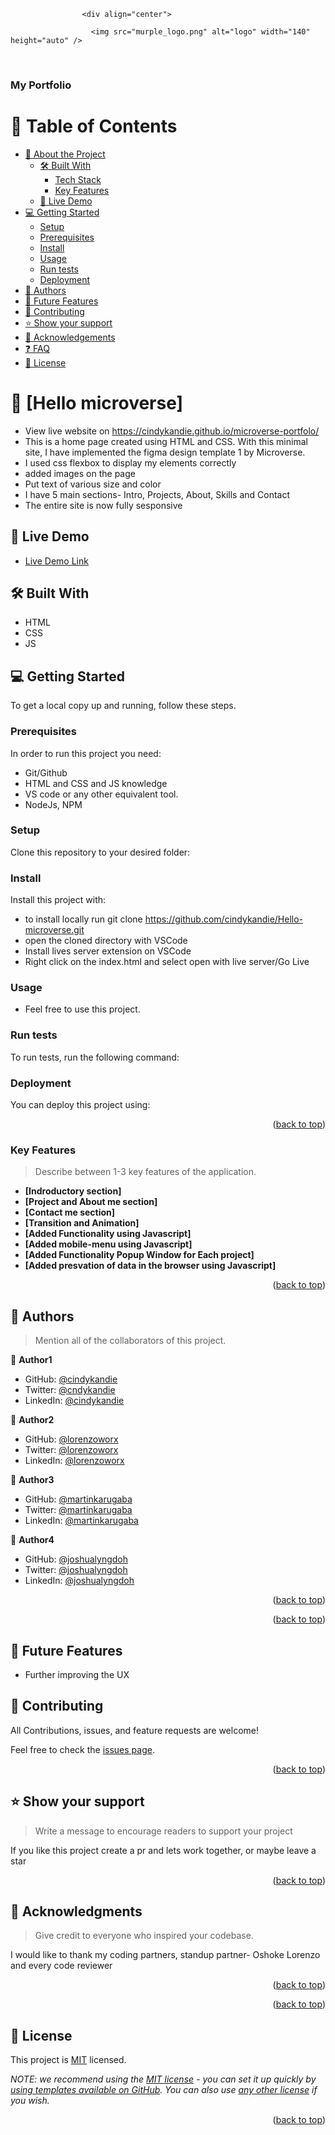 <a name="readme-top"></a>

<!--
HOW TO USE:
This is an example of how you may give instructions on setting up your project locally.

Modify this file to match your project and remove sections that don't apply.
                                                                                                                                                                                                            
REQUIRED SECTIONS:
- Table of Contents
- About the Project
  - Built With                                                                                              
                      - Live Demo
                    - Getting Started
                    - Authors
                    - Future Features
                    - Contributing
                    - Show your support
                    - Acknowledgements
                    - License

                    After you're finished please remove all the comments and instructions!
                    -->

                    <div align="center">

                      <img src="murple_logo.png" alt="logo" width="140"  height="auto" />
  <br/>

  <h3><b>My Portfolio</b></h3>
</div>

<!-- TABLE OF CONTENTS -->

# 📗 Table of Contents

- [📖 About the Project](#about-project)
  - [🛠 Built With](#built-with)
    - [Tech Stack](#tech-stack)
    - [Key Features](#key-features)
  - [🚀 Live Demo](#live-demo)
- [💻 Getting Started](#getting-started)
  - [Setup](#setup)
  - [Prerequisites](#prerequisites)
  - [Install](#install)
  - [Usage](#usage)
  - [Run tests](#run-tests)
  - [Deployment](#triangular_flag_on_post-deployment)
- [👥 Authors](#authors)
- [🔭 Future Features](#future-features)
- [🤝 Contributing](#contributing)
- [⭐️ Show your support](#support)
- [🙏 Acknowledgements](#acknowledgements)
- [❓ FAQ](#faq)
- [📝 License](#license)

<!-- PROJECT DESCRIPTION -->

# 📖 [Hello microverse] <a name="about-project"></a>
- View live website on https://cindykandie.github.io/microverse-portfolo/
- This is a home page created using HTML and CSS. With this minimal site, I have implemented the figma design template 1 by Microverse.
- I used css flexbox to display my elements correctly
- added images on the page
- Put text of various size and color
- I have 5 main sections- Intro, Projects, About, Skills and Contact
- The entire site is now fully sesponsive

## 🚀 Live Demo <a name="live-demo"></a>

- [Live Demo Link](https://cindykandie.github.io/microverse-portfolo/)

## 🛠 Built With <a name="built-with"></a>
- HTML
- CSS
- JS

## 💻 Getting Started <a name="getting-started"></a>

To get a local copy up and running, follow these steps.

### Prerequisites

In order to run this project you need:
- Git/Github
- HTML and CSS and JS knowledge
- VS code or any other equivalent tool.
- NodeJs, NPM

<!--
Example command:

```sh
 gem install rails
```
 -->

### Setup

Clone this repository to your desired folder:

<!--
Example commands:

```sh
  cd my-folder
  git clone git@github.com:myaccount/my-project.git
```
--->

### Install

Install this project with:

- to install locally run git clone https://github.com/cindykandie/Hello-microverse.git
- open the cloned directory with VSCode
- Install lives server extension on VSCode
- Right click on the index.html and select open with live server/Go Live

### Usage

- Feel free to use this project.

### Run tests

To run tests, run the following command:

<!--
Example command:

```sh
  bin/rails test test/models/article_test.rb
```
--->

### Deployment

You can deploy this project using:

<!--
Example:

```sh

```
 -->

<p align="right">(<a href="#readme-top">back to top</a>)</p>
<!-- Features -->

### Key Features <a name="key-features"></a>

> Describe between 1-3 key features of the application.

- **[Indroductory section]**
- **[Project and About me section]**
- **[Contact me section]**
- **[Transition and Animation]**
- **[Added Functionality using Javascript]**
- **[Added mobile-menu using Javascript]**
- **[Added Functionality Popup Window for Each project]**
- **[Added presvation of data in the browser using Javascript]**

<p align="right">(<a href="#readme-top">back to top</a>)</p>

<!-- AUTHORS -->

## 👥 Authors <a name="authors"></a>

> Mention all of the collaborators of this project.

👤 **Author1**

- GitHub: [@cindykandie](https://github.com/cindykandie)
- Twitter: [@cndykandie](https://twitter.com/cindykandie)
- LinkedIn: [@cindykandie](https://www.linkedin.com/in/cindykandie/)

👤 **Author2** 

- GitHub: [@lorenzoworx](https://github.com/lorenzoworx)
- Twitter: [@lorenzoworx](https://twitter.com/lorenzoworx)
- LinkedIn: [@lorenzoworx](https://www.linkedin.com/in/lorenzoworx/)

👤 **Author3** 

- GitHub: [@martinkarugaba](https://github.com/martinkarugaba)
- Twitter: [@martinkarugaba](https://twitter.com/martinkarugaba)
- LinkedIn: [@martinkarugaba](https://www.linkedin.com/in/martinkarugaba/)

👤 **Author4** 

- GitHub: [@joshualyngdoh](https://github.com/joshualyngdoh)
- Twitter: [@joshualyngdoh](https://twitter.com/joshualyngdoh08)
- LinkedIn: [@joshualyngdoh](https://www.linkedin.com/in/joshualyngdoh/)

<p align="right">(<a href="#readme-top">back to top</a>)</p>

<p align="right">(<a href="#readme-top">back to top</a>)</p>


## 👥 Future Features <a name="future-features"></a>
- Further improving the UX

<!-- CONTRIBUTING -->

## 🤝 Contributing <a name="contributing"></a>

All Contributions, issues, and feature requests are welcome!

Feel free to check the [issues page](../../issues/).

<p align="right">(<a href="#readme-top">back to top</a>)</p>

<!-- SUPPORT -->

## ⭐️ Show your support <a name="support"></a>

> Write a message to encourage readers to support your project

If you like this project create a pr and lets work together, or maybe leave a star

<p align="right">(<a href="#readme-top">back to top</a>)</p>

<!-- ACKNOWLEDGEMENTS -->

## 🙏 Acknowledgments <a name="acknowledgements"></a>

> Give credit to everyone who inspired your codebase.

I would like to thank my coding partners, standup partner- Oshoke Lorenzo and every code reviewer

<p align="right">(<a href="#readme-top">back to top</a>)</p>


<p align="right">(<a href="#readme-top">back to top</a>)</p>

<!-- LICENSE -->

## 📝 License <a name="license"></a>

This project is [MIT](./LICENSE) licensed.

_NOTE: we recommend using the [MIT license](https://choosealicense.com/licenses/mit/) - you can set it up quickly by [using templates available on GitHub](https://docs.github.com/en/communities/setting-up-your-project-for-healthy-contributions/adding-a-license-to-a-repository). You can also use [any other license](https://choosealicense.com/licenses/) if you wish._

<p align="right">(<a href="#readme-top">back to top</a>)</p>